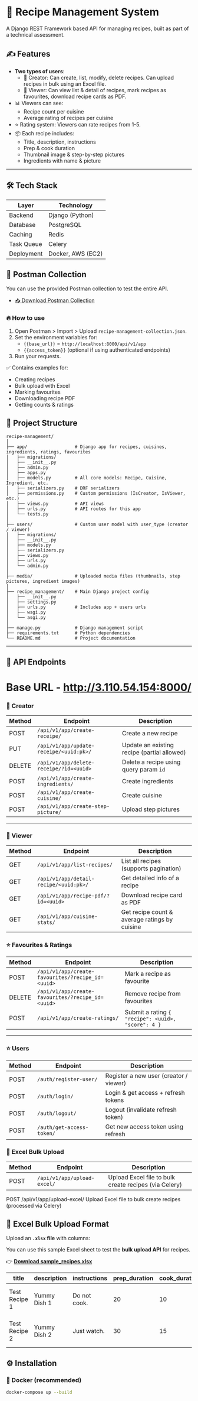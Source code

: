 # 🚀 Recipe Management System




A Django REST Framework based API for managing recipes, built as part of a technical assessment.

## ✍️ Features

- **Two types of users**: 
  - 🔨 Creator: Can create, list, modify, delete recipes. Can upload recipes in bulk using an Excel file.
  - 👀 Viewer: Can view list & detail of recipes, mark recipes as favourites, download recipe cards as PDF.
- 📊 Viewers can see:
  - Recipe count per cuisine
  - Average rating of recipes per cuisine
- ⭐ Rating system: Viewers can rate recipes from 1-5.
- 📦 Each recipe includes:
  - Title, description, instructions
  - Prep & cook duration
  - Thumbnail image & step-by-step pictures
  - Ingredients with name & picture

---

## 🛠️ Tech Stack

| Layer       | Technology                |
|-------------|---------------------------|
| Backend     | Django (Python)           |
| Database    | PostgreSQL                |
| Caching     | Redis                     |
| Task Queue  | Celery                    |
| Deployment  | Docker, AWS (EC2)    |


## 🚀 Postman Collection

You can use the provided Postman collection to test the entire API.

- [📥 Download Postman Collection](https://github.com/RahulTheDeveloper/receipe-management/blob/fc852d453e80966b6973752e5628546370716c54/Receipe%20Management.postman_collection.json)

### 🔥 How to use
1. Open Postman > Import > Upload `recipe-management-collection.json`.
2. Set the environment variables for:
   - `{{base_url}}` = `http://localhost:8000/api/v1/app`
   - `{{access_token}}` (optional if using authenticated endpoints)
3. Run your requests.

✅ Contains examples for:
- Creating recipes
- Bulk upload with Excel
- Marking favourites
- Downloading recipe PDF
- Getting counts & ratings

## 📂 Project Structure

```plaintext
recipe-management/
│
├── app/                  # Django app for recipes, cuisines, ingredients, ratings, favourites
│   ├── migrations/
│   ├── __init__.py
│   ├── admin.py
│   ├── apps.py
│   ├── models.py         # All core models: Recipe, Cuisine, Ingredient, etc.
│   ├── serializers.py    # DRF serializers
│   ├── permissions.py    # Custom permissions (IsCreator, IsViewer, etc.)
│   ├── views.py          # API views
│   ├── urls.py           # API routes for this app
│   └── tests.py
│
├── users/                # Custom user model with user_type (creator / viewer)
│   ├── migrations/
│   ├── __init__.py
│   ├── models.py
│   ├── serializers.py
│   ├── views.py
│   ├── urls.py
│   └── admin.py
│
├── media/                # Uploaded media files (thumbnails, step pictures, ingredient images)
│
├── recipe_management/    # Main Django project config
│   ├── __init__.py
│   ├── settings.py
│   ├── urls.py           # Includes app + users urls
│   ├── wsgi.py
│   └── asgi.py
│
├── manage.py             # Django management script
├── requirements.txt      # Python dependencies
└── README.md             # Project documentation

```


---

## 🚀 API Endpoints

# Base URL - http://3.110.54.154:8000/

### 🔨 Creator
| Method | Endpoint                                | Description                                 |
| ------ | --------------------------------------- | ------------------------------------------- |
| POST   | `/api/v1/app/create-receipe/`           | Create a new recipe                         |
| PUT    | `/api/v1/app/update-receipe/<uuid:pk>/` | Update an existing recipe (partial allowed) |
| DELETE | `/api/v1/app/delete-receipe/?id=<uuid>` | Delete a recipe using query param `id`      |
| POST   | `/api/v1/app/create-ingredients/`       | Create ingredients                          |
| POST   | `/api/v1/app/create-cuisine/`           | Create cuisine                              |
| POST   | `/api/v1/app/create-step-picture/`      | Upload step pictures                        |


---

### 👀 Viewer
| Method | Endpoint                               | Description                                   |
| ------ | -------------------------------------- | --------------------------------------------- |
| GET    | `/api/v1/app/list-recipes/`            | List all recipes (supports pagination)        |
| GET    | `/api/v1/app/detail-recipe/<uuid:pk>/` | Get detailed info of a recipe                 |
| GET    | `/api/v1/app/recipe-pdf/?id=<uuid>`    | Download recipe card as PDF                   |
| GET    | `/api/v1/app/cuisine-stats/`           | Get recipe count & average ratings by cuisine |



### ⭐ Favourites & Ratings
| Method | Endpoint                                          | Description                                        |
| ------ | ------------------------------------------------- | -------------------------------------------------- |
| POST   | `/api/v1/app/create-favourites/?recipe_id=<uuid>` | Mark a recipe as favourite                         |
| DELETE | `/api/v1/app/create-favourites/?recipe_id=<uuid>` | Remove recipe from favourites                      |
| POST   | `/api/v1/app/create-ratings/`                     | Submit a rating `{ "recipe": <uuid>, "score": 4 }` |

---

### ⭐ Users

| Method | Endpoint                  | Description                            |
| ------ | ------------------------- | -------------------------------------- |
| POST   | `/auth/register-user/`    | Register a new user (creator / viewer) |
| POST   | `/auth/login/`            | Login & get access + refresh tokens    |
| POST   | `/auth/logout/`           | Logout (invalidate refresh token)      |
| POST   | `/auth/get-access-token/` | Get new access token using refresh     |


### 📄 Excel Bulk Upload

| Method | Endpoint                    | Description                                           |
| ------ | --------------------------- | ----------------------------------------------------- |
| POST   | `/api/v1/app/upload-excel/` | Upload Excel file to bulk create recipes (via Celery) |

POST	/api/v1/app/upload-excel/	Upload Excel file to bulk create recipes (processed via Celery)

## 📄 Excel Bulk Upload Format

Upload an **`.xlsx` file** with columns:

You can use this sample Excel sheet to test the **bulk upload API** for recipes.

👉 **[Download sample_recipes.xlsx](https://github.com/RahulTheDeveloper/receipe-management/blob/main/Receipe_Excel.xlsx)**

| title          | description    | instructions       | prep_duration | cook_duration | cuisine_id                          | ingredient_ids                                     |
|----------------|----------------|--------------------|---------------|---------------|-------------------------------------|----------------------------------------------------|
| Test Recipe 1  | Yummy Dish 1   | Do not cook.       | 20            | 10            | 6368a720-51f1-49ce-9a39-3cdddc1a79f6 | ["e66cf8f0-d825-4ff0-bf79-41ff54db3863"]           |
| Test Recipe 2  | Yummy Dish 2   | Just watch.        | 30            | 15            | 6368a720-51f1-49ce-9a39-3cdddc1a79f6 | ["a1bf6758-6fa7-4011-849c-5a411d7eceb4"]           |


## ⚙️ Installation

### 🐳 Docker (recommended)
```bash
docker-compose up --build

